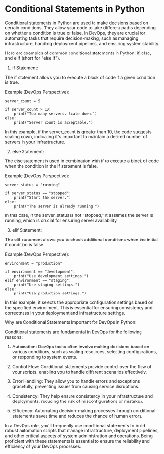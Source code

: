 # Conditional Statements in Python

Conditional statements in Python are used to make decisions based on certain conditions. They allow your code to take different paths depending on whether a condition is true or false. In DevOps, they are crucial for automating tasks that require decision-making, such as managing infrastructure, handling deployment pipelines, and ensuring system stability.

Here are examples of common conditional statements in Python: if, else, and elif (short for "else if").

1. if Statement:

The if statement allows you to execute a block of code if a given condition is true.

Example (DevOps Perspective):

```
server_count = 5

if server_count > 10:
    print("Too many servers. Scale down.")
else:
    print("Server count is acceptable.")
```
In this example, if the server_count is greater than 10, the code suggests scaling down, indicating it's important to maintain a desired number of servers in your infrastructure.

2. else Statement:

The else statement is used in combination with if to execute a block of code when the condition in the if statement is false.

Example (DevOps Perspective):

```
server_status = "running"

if server_status == "stopped":
    print("Start the server.")
else:
    print("The server is already running.")
```
In this case, if the server_status is not "stopped," it assumes the server is running, which is crucial for ensuring server availability.

3. elif Statement:

The elif statement allows you to check additional conditions when the initial if condition is false.

Example (DevOps Perspective):

```
environment = "production"

if environment == "development":
    print("Use development settings.")
elif environment == "staging":
    print("Use staging settings.")
else:
    print("Use production settings.")
```

In this example, it selects the appropriate configuration settings based on the specified environment. This is essential for ensuring consistency and correctness in your deployment and infrastructure settings.

Why are Conditional Statements Important for DevOps in Python:

Conditional statements are fundamental in DevOps for the following reasons:

1. Automation: DevOps tasks often involve making decisions based on various conditions, such as scaling resources, selecting configurations, or responding to system events.

2. Control Flow: Conditional statements provide control over the flow of your scripts, enabling you to handle different scenarios effectively.

3. Error Handling: They allow you to handle errors and exceptions gracefully, preventing issues from causing service disruptions.

4. Consistency: They help ensure consistency in your infrastructure and deployments, reducing the risk of misconfigurations or mistakes.

5. Efficiency: Automating decision-making processes through conditional statements saves time and reduces the chance of human errors.

In a DevOps role, you'll frequently use conditional statements to build robust automation scripts that manage infrastructure, deployment pipelines, and other critical aspects of system administration and operations. Being proficient with these statements is essential to ensure the reliability and efficiency of your DevOps processes.